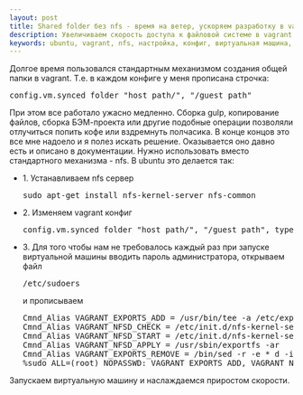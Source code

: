 ```yaml
---
layout: post
title: Shared folder без nfs - время на ветер, ускоряем разработку в vagrant
description: Увеличиваем скорость доступа к файловой системе в vagrant
keywords: ubuntu, vagrant, nfs, настройка, конфиг, виртуальная машина, скорость, ускоряем, proskurnov, aproskurnov
---
```

Долгое время пользовался стандартным механизмом создания общей папки в vagrant. Т.е. в каждом конфиге у меня прописана строчка:
<pre class="prettyprint">config.vm.synced_folder "host_path/", "/guest_path"</pre>
При этом все работало ужасно медленно. Сборка gulp, копирование файлов, сборка БЭМ-проекта или другие подобные операции позволяли отлучиться попить кофе или вздремнуть полчасика.
В конце концов это все мне надоело и я полез искать решение. Оказывается оно давно есть и описано в документации.
Нужно использовать вместо стандартного механизма - nfs.
В ubuntu это делается так:

<ul>
<li>
1. Устанавливаем nfs сервер
<pre class="prettyprint">sudo apt-get install nfs-kernel-server nfs-common</pre>
</li>
<li>
2. Изменяем vagrant конфиг
<pre class="prettyprint">config.vm.synced_folder "host_path/", "/guest_path", type: "nfs"</pre>
</li>
<li>
3. Для того чтобы нам не требовалось каждый раз при запуске виртуальной машины вводить пароль администратора, открываем файл 
<pre class="prettyprint">/etc/sudoers</pre>
и прописываем
<pre class="prettyprint">
Cmnd_Alias VAGRANT_EXPORTS_ADD = /usr/bin/tee -a /etc/exports
Cmnd_Alias VAGRANT_NFSD_CHECK = /etc/init.d/nfs-kernel-server status
Cmnd_Alias VAGRANT_NFSD_START = /etc/init.d/nfs-kernel-server start
Cmnd_Alias VAGRANT_NFSD_APPLY = /usr/sbin/exportfs -ar
Cmnd_Alias VAGRANT_EXPORTS_REMOVE = /bin/sed -r -e * d -ibak /etc/exports
%sudo ALL=(root) NOPASSWD: VAGRANT_EXPORTS_ADD, VAGRANT_NFSD_CHECK, VAGRANT_NFSD_START, VAGRANT_NFSD_APPLY, VAGRANT_EXPORTS_REMOVE
</pre>
</li>
</ul>

Запускаем виртуальную машину и наслаждаемся приростом скорости.